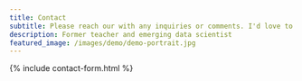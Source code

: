 ```yaml
---
title: Contact
subtitle: Please reach our with any inquiries or comments. I'd love to hear from you!
description: Former teacher and emerging data scientist
featured_image: /images/demo/demo-portrait.jpg
---
```


{% include contact-form.html %}

<!-- We've made a contact form that you can use with [Formspree](https://formspree.io/create/jekyllthemes) to handle up to 50 submissions per month for free. You could also easily switch out the end-point to use another contact form service. -->